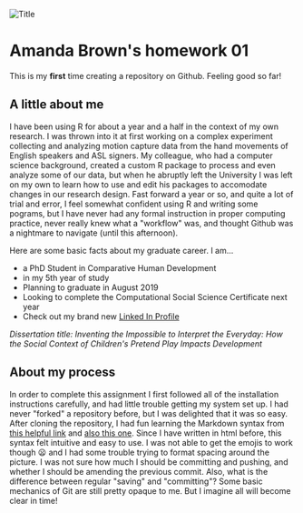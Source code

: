 
![](C:/Users/amand/OneDrive/Pictures/ABrown_0.jpg "Title")

# Amanda Brown's homework 01 

This is my **first** time creating a repository on Github. Feeling good so far!

## A little about me

I have been using R for about a year and a half in the context of my own research. I was thrown into it at first working on a complex experiment collecting and analyzing motion capture data from the hand movements of English speakers and ASL signers. My colleague, who had a computer science background, created a custom R package to process and even analyze some of our data, but when he abruptly left the University I was left on my own to learn how to use and edit his packages to accomodate changes in our research design. Fast forward a year or so, and quite a lot of trial and error, I feel somewhat confident using R and writing some pograms, but I have never had any formal instruction in proper computing practice, never really knew what a "workflow" was, and thought Github was a nightmare to navigate (until this afternoon). 

Here are some basic facts about my graduate career. I am...

- a PhD Student in Comparative Human Development
- in my 5th year of study
- Planning to graduate in August 2019
- Looking to complete the Computational Social Science Certificate next year
- Check out my brand new [Linked In Profile](www.linkedin.com/in/amandaroseb)

*Dissertation title: Inventing the Impossible to Interpret the Everyday: How the Social Context of Children's Pretend Play Impacts Development* 

## About my process

In order to complete this assignment I first followed all of the installation instructions carefully, and had little trouble getting my system set up. I had never "forked" a repository before, but I was delighted that it was so easy. After cloning the repository, I had fun learning the Markdown syntax from [this helpful link](https://daringfireball.net/projects/markdown/basics) and [also this one](https://guides.github.com/features/mastering-markdown/). Since I have written in html before, this syntax felt intuitive and easy to use. I was not able to get the emojis to work though :frowning: and I had some trouble trying to format spacing around the picture. I was not sure how much I should be committing and pushing, and whether I should be amending the previous commit. Also, what is the difference between regular "saving" and "committing"? Some basic mechanics of Git are still pretty opaque to me. But I imagine all will become clear in time!
